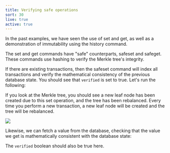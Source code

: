 ```yaml
---
title: Verifying safe operations
sort: 30
live: true
active: true
---
```


In the past examples, we have seen the use of set and get, as well as a demonstration of immutability using the history command.

The set and get commands have "safe" counterparts, safeset and safeget. These commands use hashing to verify the Merkle tree's integrity.

If there are existing transactions, then the safeset command will index all transactions and verify the mathematical consistency of the previous database state. You should see that `verified` is set to true. Let's run the following:

<guide-code language="bash" :data="[{ prompt: 'immuclient>', code: 'safeset balance 9001' }]" runnable></guide-code>

If you look at the Merkle tree, you should see a new leaf node has been created due to this set operation, and the tree has been rebalanced. Every time you perform a new transaction, a new leaf node will be created and the tree will be rebalanced.

![](/images/cli/set3.gif)

Likewise, we can fetch a value from the database, checking that the value we get is mathematically consistent with the database state:

<guide-code language="bash" :data="[{ prompt: 'immuclient>', code: 'safeget balance' }]" runnable></guide-code>

The `verified` boolean should also be true here.